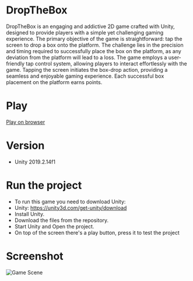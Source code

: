 # DropTheBox
DropTheBox is an engaging and addictive 2D game crafted with Unity, designed to provide players with a simple yet challenging gaming experience. The primary objective of the game is straightforward: tap the screen to drop a box onto the platform. The challenge lies in the precision and timing required to successfully place the box on the platform, as any deviation from the platform will lead to a loss. The game employs a user-friendly tap control system, allowing players to interact effortlessly with the game. Tapping the screen initiates the box-drop action, providing a seamless and enjoyable gaming experience. Each successful box placement on the platform earns points.

# Play
[Play on browser](https://vishaljangid123.itch.io/drop-the-box?githubrepo)

# Version
 * Unity 2019.2.14f1
 
# Run the project
 * To run this game you need to download Unity:
 * Unity: https://unity3d.com/get-unity/download
 * Install Unity.
 * Download the files from the repository.
 * Start Unity and Open the project.
 * On top of the screen there's a play button, press it to test the project

# Screenshot
![Game Scene](DropTheBox/Screenshot/dropthebox_GIF.gif)
